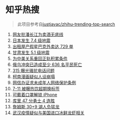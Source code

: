 # 知乎热搜

> 此项目参考自[justjavac/zhihu-trending-top-search](https://github.com/justjavac/zhihu-trending-top-search/blob/main/utils.ts)

<!-- BEGIN -->
  <!-- 最后更新时间:Thu Mar 17 2022 02:13:39 GMT+0000 (Coordinated Universal Time) -->
  1. [网友批潘长江为卖酒无底线](https://www.zhihu.com/search?q=潘长江卖酒)
1. [日本发生 7.4 级地震](https://www.zhihu.com/search?q=日本地震)
1. [出租屋产假星巴克外卖达 729 单](https://www.zhihu.com/search?q=假星巴克)
1. [甘肃发生 5.1 级地震](https://www.zhihu.com/search?q=甘肃地震)
1. [为中美关系重回正轨积累条件](https://www.zhihu.com/search?q=中美关系)
1. [俄乌冲突已造成至少 636 名平民死亡](https://www.zhihu.com/search?q=俄乌冲突造成平民死亡)
1. [315 曝光骚扰电话问题](https://www.zhihu.com/search?q=骚扰电话)
1. [柯南漫画疑似人设崩塌 ](https://www.zhihu.com/search?q=柯南)
1. [网信办证求未成年人网络保护条例](https://www.zhihu.com/search?q=游戏防沉迷)
1. [7-11 被曝热饮超期换标签](https://www.zhihu.com/search?q=热饮超期换标签)
1. [可戴着口罩解锁 iPhone](https://www.zhihu.com/search?q=iPhone)
1. [库里 47 分勇士 4 连胜](https://www.zhihu.com/search?q=勇士)
1. [詹姆斯 30+9 湖人负猛龙](https://www.zhihu.com/search?q=湖人)
1. [武汉疫情疑似与美国进口冰鲜龙虾相关](https://www.zhihu.com/search?q=武汉疫情)
  <!-- END -->